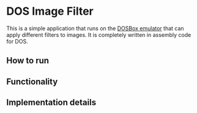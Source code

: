 # DOS Image Filter

This is a simple application that runs on the [DOSBox emulator](https://www.dosbox.com/) that can apply different filters to images. It is completely written in assembly code for DOS.

## How to run

## Functionality

## Implementation details